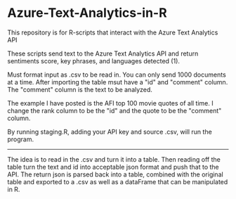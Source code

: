 # Azure-Text-Analytics-in-R
This repository is for R-scripts that interact with the Azure Text Analytics API

These scripts send text to the Azure Text Analytics API and return sentiments score, key phrases, and languages detected (1).

Must format input as .csv to be read in.
You can only send 1000 documents at a time.
After importing the table msut have a "id" and "comment" column. The "comment" column is the text to be analyzed.

The example I have posted is the AFI top 100 movie quotes of all time. I change the rank column to be the "id" and the quote to be the "comment" column.

By running staging.R, adding your API key and source .csv, will run the program.

-----------------------------------

The idea is to read in the .csv and turn it into a table. Then reading off the table turn the text and id into acceptable json format and push that to the API. The return json is parsed back into a table, combined with the original table and exported to a .csv as well as a dataFrame that can be manipulated in R.
